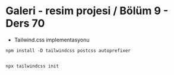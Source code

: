 # Galeri - resim projesi / Bölüm 9 - Ders 70

* Tailwind.css implementasyonu

<code>npm install -D tailwindcss postcss autoprefixer</code>

<code>
npx tailwindcss init
</code>

